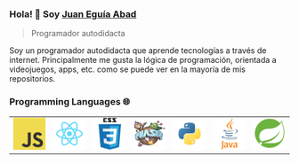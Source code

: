 
### Hola! 👋 Soy [Juan Eguía Abad](https://www.youtube.com/channel/UCoMYb7OP7zlj7omN6A83ZPg)
> Programador autodidacta

<div>
 <p>
Soy un programador autodidacta que aprende tecnologías a través de internet. Principalmente me gusta la lógica de programación, orientada a videojuegos, apps, etc. como se puede ver en la
   mayoría de mis repositorios.
</p>
</div>

### Programming Languages 🌐
<!--| [<img src="https://raw.githubusercontent.com/github/explore/80688e429a7d4ef2fca1e82350fe8e3517d3494d/topics/javascript/javascript.png" alt="javascript" width="40" height="40">](https://www.javascript.com/) | [<img src="https://raw.githubusercontent.com/github/explore/80688e429a7d4ef2fca1e82350fe8e3517d3494d/topics/react/react.png" alt="react" width="40" height="40">](https://react.dev/)  | [<img src="https://raw.githubusercontent.com/github/explore/80688e429a7d4ef2fca1e82350fe8e3517d3494d/topics/css/css.png" alt="Vue" width="40" height="40">](https://vuejs.org/)  |  [<img src="https://raw.githubusercontent.com/github/explore/80688e429a7d4ef2fca1e82350fe8e3517d3494d/topics/phaser/phaser.png" alt="Bootstrap" width="40" height="40">](https://getbootstrap.com/) |  [<img src="https://raw.githubusercontent.com/github/explore/80688e429a7d4ef2fca1e82350fe8e3517d3494d/topics/python/python.png" alt="jQuery" width="40" height="40">](https://spring.io/) | [<img src="https://raw.githubusercontent.com/github/explore/80688e429a7d4ef2fca1e82350fe8e3517d3494d/topics/java/java.png" alt="jQuery" width="40" height="40">](https://www.java.com/es/) |
|---|---|---|---|---|---|-->

<table>
  <tr>
    <td style="text-align:center;">
      <a href="https://www.javascript.com/">
        <img src="https://raw.githubusercontent.com/github/explore/80688e429a7d4ef2fca1e82350fe8e3517d3494d/topics/javascript/javascript.png" alt="javascript-img" style="width: 100px; max-width: 100%;">
      </a>
    </td>
    <td style="text-align:center;">
      <a href="https://react.dev/">
        <img src="https://raw.githubusercontent.com/github/explore/80688e429a7d4ef2fca1e82350fe8e3517d3494d/topics/react/react.png" alt="react-img" style="width: 100px; max-width: 100%;">
      </a>
    </td>
    <td style="text-align:center;">
      <a href="https://www.w3.org/Style/CSS/">
        <img src="https://raw.githubusercontent.com/github/explore/80688e429a7d4ef2fca1e82350fe8e3517d3494d/topics/css/css.png" alt="CSS-img" style="width: 100px; max-width: 100%;">
      </a>
    </td>
    <td style="text-align:center;">
      <a href="https://phaser.io/">
        <img src="https://raw.githubusercontent.com/github/explore/80688e429a7d4ef2fca1e82350fe8e3517d3494d/topics/phaser/phaser.png" alt="Phaser-img" style="width: 100px; max-width: 100%;">
      </a>
    </td>
    <td style="text-align:center;">
      <a href="https://www.python.org/">
        <img src="https://raw.githubusercontent.com/github/explore/80688e429a7d4ef2fca1e82350fe8e3517d3494d/topics/python/python.png" alt="phyton-img" style="width: 100px; max-width: 100%;">
      </a>
    </td>
    <td style="text-align:center;">
      <a href="https://www.java.com/es/">
        <img src="https://raw.githubusercontent.com/github/explore/80688e429a7d4ef2fca1e82350fe8e3517d3494d/topics/java/java.png" alt="java-img" style="width: 100px; max-width: 100%;">
      </a>
    </td>
   <td style="text-align:center;">
      <a href="https://spring.io/">
        <img src="https://raw.githubusercontent.com/github/explore/379d49236d826364a631beca37a155d1c27907e9/topics/spring/spring.png" alt="Spring" style="width: 100px; max-width: 100%;">
      </a>
    </td>
  </tr>
</table>


<!--
**juan1639/juan1639** is a ✨ _special_ ✨ repository because its `README.md` (this file) appears on your GitHub profile.

Here are some ideas to get you started:

- 🔭 I’m currently working on ...
- 🌱 I’m currently learning ...
- 👯 I’m looking to collaborate on ...
- 🤔 I’m looking for help with ...
- 💬 Ask me about ...
- 📫 How to reach me: ...
- 😄 Pronouns: ...
- ⚡ Fun fact: ...
-->
